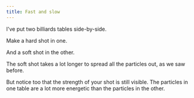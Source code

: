 ```yaml
---
title: Fast and slow
---
```


<script>
    var sim = createSimulation({
        initialize: function(simulation) {
            var p = simulation.parameters;
            p.friction = 0;
            setBoxWidth(simulation, 90);

            var b = simulation.boxBounds;

            var topRect = new Rectangle();
            setLeftTopRightBottom(topRect, b.left, b.top, b.right, b.center[1]);
            var bottomRect = new Rectangle();
            setLeftTopRightBottom(bottomRect, b.left, b.center[1], b.right, b.bottom);

            initBilliards(simulation, topRect);
            initBilliards(simulation, bottomRect);

            setWallsAlongBorder(simulation);
            var middleWall = new Wall(v2(b.left, 0), v2(b.right, 0));
            simulation.walls.push(middleWall);

    		setToolbarAvailableTools(simulation.toolbar, ["impulse"]);
        }
    });

    // TODO: make two separate sims instead?
</script>

I've put two billiards tables side-by-side.

Make a hard shot in one.

And a soft shot in the other.

The soft shot takes a lot longer to spread all the particles out, as we saw before.

But notice too that the strength of your shot is still visible. The particles in one table are a lot more energetic than the particles in the other.